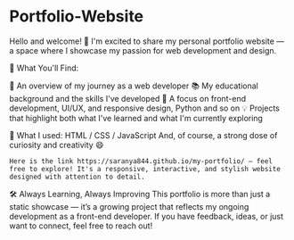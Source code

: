 # Portfolio-Website
Hello and welcome! 👋
I'm excited to share my personal portfolio website — a space where I showcase my passion for web development and design.

🎯 What You'll Find:

🚀 An overview of my journey as a web developer
📚 My educational background and the skills I've developed
🎨 A focus on front-end development, UI/UX, and responsive design, Python and so on
💡 Projects that highlight both what I've learned and what I'm currently exploring

🔧 What I used:
    HTML / CSS / JavaScript
    And, of course, a strong dose of curiosity and creativity 😄

    Here is the link https://saranya844.github.io/my-portfolio/ — feel free to explore! It's a responsive, interactive, and stylish website designed with attention to detail.

🛠️ Always Learning, Always Improving
              This portfolio is more than just a static showcase — it’s a growing project that reflects my ongoing development as a front-end developer. If you have feedback, ideas, or just want to connect, feel free to reach out!
